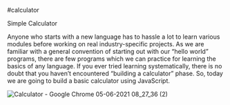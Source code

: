 #calculator

Simple Calculator

Anyone who starts with a new language has to hassle a lot to learn various modules before working on real industry-specific projects. As we are familiar with a general convention of starting out with our “hello world” programs, there are few programs which we can practice for learning the basics of any language. If you ever tried learning systematically, there is no doubt that you haven’t encountered “building a calculator” phase. So, today we are going to build a basic calculator using JavaScript.

![Calculator - Google Chrome 05-06-2021 08_27_36 (2)](https://user-images.githubusercontent.com/69083226/120878145-20460680-c5d8-11eb-9220-c7d30c32ca7b.png)
